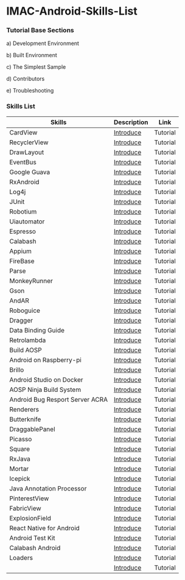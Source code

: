 # IMAC-Android-Skills-List

### Tutorial Base Sections

a) Development Environment

b) Built Environment

c) The Simplest Sample

d) Contributors

e) Troubleshooting

### Skills List

|Skills|Description|Link|
|---|---|---|
|CardView|[Introduce](http://developer.android.com/reference/android/support/v7/widget/CardView.html)|Tutorial|
|RecyclerView|[Introduce](http://developer.android.com/reference/android/support/v7/widget/RecyclerView.html)|Tutorial|
|DrawLayout|[Introduce](http://developer.android.com/training/implementing-navigation/nav-drawer.html)|Tutorial|
|EventBus|[Introduce](https://github.com/greenrobot/EventBus)|Tutorial|
|Google Guava|[Introduce](https://code.google.com/p/guava-libraries/)|Tutorial|
|RxAndroid|[Introduce](https://github.com/ReactiveX/RxAndroid)|Tutorial|
|Log4j|[Introduce](http://logging.apache.org/log4j/2.x/)|Tutorial|
|JUnit|[Introduce](http://openhome.cc/Gossip/JUnit/)|Tutorial|
|Robotium|[Introduce](https://github.com/robotiumtech/robotium)|Tutorial|
|Uiautomator|[Introduce](http://developer.android.com/tools/testing-support-library/index.html)|Tutorial|
|Espresso|[Introduce](http://developer.android.com/training/testing/ui-testing/espresso-testing.html)|Tutorial|
|Calabash|[Introduce](https://github.com/calabash/calabash-android)|Tutorial|
|Appium|[Introduce](http://appium.io/)|Tutorial|
|FireBase|[Introduce](https://www.firebase.com/)|Tutorial|
|Parse|[Introduce](https://parse.com/)|Tutorial|
|MonkeyRunner|[Introduce](http://developer.android.com/tools/help/monkeyrunner_concepts.html)|Tutorial|
|Gson|[Introduce](https://github.com/google/gson)|Tutorial|
|AndAR|[Introduce](https://code.google.com/p/andar/)|Tutorial|
|Roboguice|[Introduce](https://github.com/roboguice/roboguice)|Tutorial|
|Dragger|[Introduce](http://square.github.io/dagger/)|Tutorial|
|Data Binding Guide|[Introduce](http://developer.android.com/tools/data-binding/guide.html)|Tutorial|
|Retrolambda|[Introduce](https://github.com/evant/gradle-retrolambda)|Tutorial|
|Build AOSP|[Introduce](https://source.android.com/)|Tutorial|
|Android on Raspberry-pi|[Introduce](https://sites.google.com/site/raspberrypidiy/raspberry-pi/os/android)|Tutorial|
|Brillo|[Introduce](https://developers.google.com/brillo/)|Tutorial|
|Android Studio on Docker|[Introduce](http://www.infoq.com/cn/articles/talk-about-docker-running-the-chinese-gui-software)|Tutorial|
|AOSP Ninja Build System|[Introduce](http://www.xda-developers.com/new-aosp-branch-details-potential-build-system-upgrades/)|Tutorial|
|Android Bug Resport Server ACRA|[Introduce](http://www.acra.ch/)|Tutorial|
|Renderers|[Introduce](https://github.com/pedrovgs/Renderers)|Tutorial|
|Butterknife|[Introduce](https://github.com/JakeWharton/butterknife)|Tutorial|
|DraggablePanel|[Introduce](https://github.com/pedrovgs/DraggablePanel)|Tutorial|
|Picasso|[Introduce](https://github.com/square/picasso)|Tutorial|
|Square|[Introduce](http://square.github.io/)|Tutorial|
|RxJava|[Introduce](https://github.com/ReactiveX/RxJava)|Tutorial|
|Mortar|[Introduce](https://github.com/square/mortar)|Tutorial|
|Icepick|[Introduce](https://github.com/frankiesardo/icepick)|Tutorial|
|Java Annotation Processor|[Introduce](http://blog.luoxq.com/?p=70)|Tutorial|
|PinterestView|[Introduce](https://github.com/brucetoo/PinterestView)|Tutorial|
|FabricView|[Introduce](https://github.com/antwankakki/FabricView)|Tutorial|
|ExplosionField|[Introduce](https://github.com/tyrantgit/ExplosionField)|Tutorial|
|React Native for Android|[Introduce](http://www.race604.com/rn-android-standalone-apk/)|Tutorial|
|Android Test Kit|[Introduce](http://www.vogella.com/tutorials/AndroidTesting/article.html)|Tutorial|
|Calabash Android |[Introduce](http://blog.teddyhyde.com/2013/11/04/a-better-way-to-test-android-applications-using-calabash/)|Tutorial|
|Loaders|[Introduce](http://developer.android.com/guide/components/loaders.html)|Tutorial|
||[Introduce]()|Tutorial|

